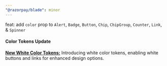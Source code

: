 ```yaml
---
"@razorpay/blade": minor
---
```


feat: add `color` prop to `Alert`, `Badge`, `Button`, `Chip`, `ChipGroup`, `Counter`, `Link`, & `Spinner`

#### Color Tokens Update

**[New White Color Tokens:](https://blade.razorpay.com/?path=/docs/tokens-colors--page)** Introducing white color tokens, enabling white buttons and links for enhanced design options.
